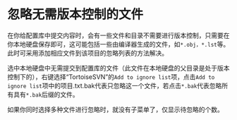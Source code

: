 # 忽略无需版本控制的文件

在你给配置库中提交内容时，会有一些文件和目录不需要进行版本控制，只需要在你本地硬盘保存即可，这可能包括一些由编译器生成的文件，如`*.obj，*.lst`等。此时可采用添加相应文件到该项目的忽略列表的方法解决。 

选中本地硬盘中无需提交到配置库的文件（此文件在本地硬盘的父目录是处于版本控制下的），右键选择“TortoiseSVN”的`Add to ignore list`项，点击`Add to ignore list`项中的项目.txt.bak代表只忽略这一个文件，若点击`*.bak`代表忽略所有具有`*.bak`后缀的文件。 

如果你同时选择多种文件进行忽略时，就没有子菜单了，仅显示待忽略的个数。